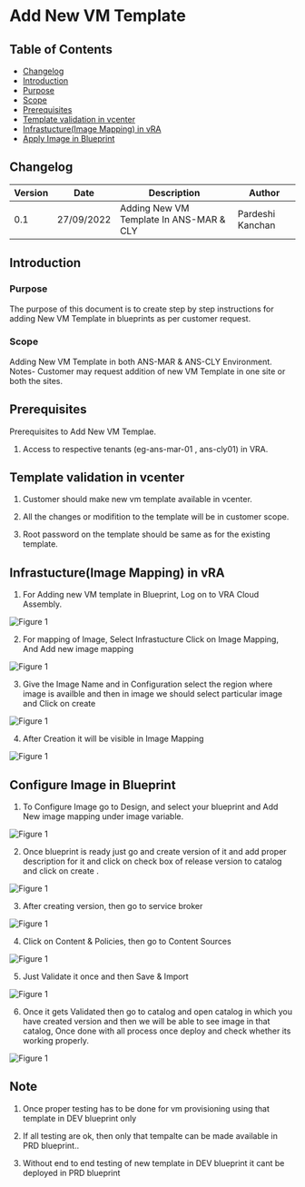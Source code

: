 # Add New VM Template

## Table of Contents

- [Changelog](#Changelog)
- [Introduction](#Introduction)
- [Purpose](#Purpose)
- [Scope](#Scope)
- [Prerequisites](#Prerequisties)
- [Template validation in vcenter](#Template-validation-in-vcenter)
- [Infrastucture(Image Mapping) in vRA](#Infrastucture(Image-Mapping)-in-vRA)
- [Apply Image in Blueprint](#Apply-Image-in-Blueprint)

## Changelog
  
| Version | Date       | Description      | Author       |
| ------- | ---------- | ---------------- | -------------|
| 0.1     | 27/09/2022 | Adding New VM Template In ANS-MAR & CLY  | Pardeshi Kanchan |

## Introduction

### Purpose
   
   The purpose of this document is to create step by step instructions for adding New VM Template in blueprints as per customer request.
### Scope

   Adding New VM Template in both ANS-MAR & ANS-CLY Environment. Notes- Customer may request addition of new VM Template in one site or both the sites.
   
## Prerequisites

  Prerequisites to Add New VM Templae.

  1. Access to respective tenants (eg-ans-mar-01 , ans-cly01) in VRA.

## Template validation in vcenter

 1. Customer should make new vm template available in vcenter. 

 2. All the changes or modifition to the template will be in customer scope.

 3. Root password on the template should be same as for the existing template.

## Infrastucture(Image Mapping) in vRA
    
 1. For Adding new VM template in Blueprint, Log on to VRA Cloud Assembly.
 
 ![Figure 1](images/VMTemplate1.PNG)

 2. For mapping of Image, Select Infrastucture Click on Image Mapping, And Add new image mapping
    
 ![Figure 1](images/VMTemplate2.PNG)

 3. Give the Image Name and in Configuration select the region where image is availble and then in image we should select particular image and Click on create 
    
 ![Figure 1](images/VMTemplate3.PNG)

 4. After Creation it will be visible in Image Mapping 

 ![Figure 1](images/VMTemplate4.PNG)

## Configure Image in Blueprint

 1. To Configure Image go to Design, and select your blueprint and Add New image mapping under image variable.
    
 ![Figure 1](images/VMTemplate5.PNG)
 
 2. Once blueprint is ready just go and create version of it and add proper description for it and click on check box of release version to catalog and click on create .
    
 ![Figure 1](images/VMTemplate12.PNG)
  
 3. After creating version, then go to service broker 
    
  ![Figure 1](images/VMTemplate8.PNG)
  
 4. Click on Content & Policies, then go to Content Sources
    
  ![Figure 1](images/VMTemplate9.PNG)
  
 5. Just Validate it once and then Save & Import
    
  ![Figure 1](images/VMTemplate10.PNG)
  
 6. Once it gets Validated then go to catalog and open catalog in which you have created version and then we will be able to see image in that catalog, Once done with all process once deploy and check whether its working properly.
    
  ![Figure 1](images/VMTemplate11.PNG)
  
## Note

  1. Once proper testing has to be done for vm provisioning using that template in DEV blueprint only

  2. If all testing are ok, then only that tempalte can be made available in PRD blueprint..
  
  3. Without end to end testing of new template in DEV blueprint it cant be deployed in PRD blueprint

 
  

      

